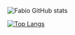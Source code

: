 ![Fabio GitHub stats](https://github-readme-stats-sigma-five.vercel.app/api?username=fabio-adaniya&show_icons=true&theme=highcontrast)

[![Top Langs](https://github-readme-stats-sigma-five.vercel.app/api/top-langs/?username=fabio-adaniya&langs_count=10)](https://github.com/anuraghazra/github-readme-stats)
